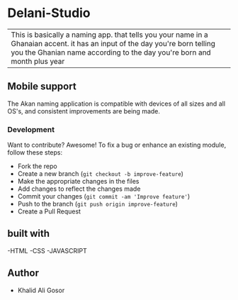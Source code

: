 # Delani-Studio
<table>
<tr>
<td>
  This is basically a  naming app. that tells you your name in a Ghanaian accent. it has an input of the day you're born telling you the  Ghanian name according to the day you're born and month plus year
</td>
</tr>
</table>

## Mobile support
The Akan naming application is compatible with devices of all sizes and all OS's, and consistent improvements are being made.
### Development
Want to contribute? Awesome!
To fix a bug or enhance an existing module, follow these steps:
- Fork the repo
- Create a new branch (`git checkout -b improve-feature`)
- Make the appropriate changes in the files
- Add changes to reflect the changes made
- Commit your changes (`git commit -am 'Improve feature'`)
- Push to the branch (`git push origin improve-feature`)
- Create a Pull Request
## built with
   -HTML
   -CSS 
   -JAVASCRIPT
## Author
- Khalid Ali Gosor